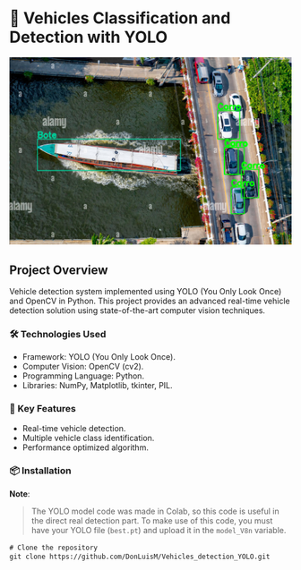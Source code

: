 # 🚗 Vehicles Classification and Detection with YOLO


![Resultados del Modelo](Result/results.png)

## Project Overview
Vehicle detection system implemented using YOLO (You Only Look Once) and OpenCV in Python. This project provides an advanced real-time vehicle detection solution using state-of-the-art computer vision techniques.

### 🛠 Technologies Used
- Framework: YOLO (You Only Look Once).
- Computer Vision: OpenCV (cv2).
- Programming Language: Python.
- Libraries: NumPy, Matplotlib, tkinter, PIL.

### 🎯 Key Features
- Real-time vehicle detection.
- Multiple vehicle class identification.
- Performance optimized algorithm.

### 📦 Installation
**Note**:  
> The YOLO model code was made in Colab, so this code is useful in the direct real detection part. To make use of this code, you must have your YOLO file (`best.pt`) and upload it in the `model_V8n` variable.

```
# Clone the repository
git clone https://github.com/DonLuisM/Vehicles_detection_YOLO.git
```
